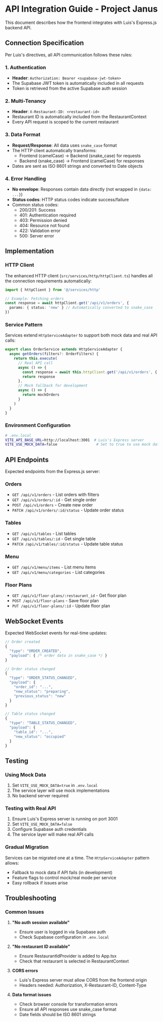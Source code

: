 # API Integration Guide - Project Janus

This document describes how the frontend integrates with Luis's Express.js backend API.

## Connection Specification

Per Luis's directives, all API communication follows these rules:

### 1. Authentication
- **Header**: `Authorization: Bearer <supabase-jwt-token>`
- The Supabase JWT token is automatically included in all requests
- Token is retrieved from the active Supabase auth session

### 2. Multi-Tenancy
- **Header**: `X-Restaurant-ID: <restaurant-id>`
- Restaurant ID is automatically included from the RestaurantContext
- Every API request is scoped to the current restaurant

### 3. Data Format
- **Request/Response**: All data uses `snake_case` format
- The HTTP client automatically transforms:
  - Frontend (camelCase) → Backend (snake_case) for requests
  - Backend (snake_case) → Frontend (camelCase) for responses
- Dates are sent as ISO 8601 strings and converted to Date objects

### 4. Error Handling
- **No envelope**: Responses contain data directly (not wrapped in `{data: ...}`)
- **Status codes**: HTTP status codes indicate success/failure
- Common status codes:
  - 200/201: Success
  - 401: Authentication required
  - 403: Permission denied
  - 404: Resource not found
  - 422: Validation error
  - 500: Server error

## Implementation

### HTTP Client

The enhanced HTTP client (`src/services/http/httpClient.ts`) handles all the connection requirements automatically:

```typescript
import { httpClient } from '@/services/http'

// Example: Fetching orders
const response = await httpClient.get('/api/v1/orders', {
  params: { status: 'new' } // Automatically converted to snake_case
})
```

### Service Pattern

Services extend `HttpServiceAdapter` to support both mock data and real API calls:

```typescript
export class OrderService extends HttpServiceAdapter {
  async getOrders(filters?: OrderFilters) {
    return this.execute(
      // Real API call
      async () => {
        const response = await this.httpClient.get('/api/v1/orders', { params: filters })
        return response
      },
      // Mock fallback for development
      async () => {
        return mockOrders
      }
    )
  }
}
```

### Environment Configuration

```bash
# .env.local
VITE_API_BASE_URL=http://localhost:3001  # Luis's Express server
VITE_USE_MOCK_DATA=false                  # Set to true to use mock data
```

## API Endpoints

Expected endpoints from the Express.js server:

### Orders
- `GET /api/v1/orders` - List orders with filters
- `GET /api/v1/orders/:id` - Get single order
- `POST /api/v1/orders` - Create new order
- `PATCH /api/v1/orders/:id/status` - Update order status

### Tables
- `GET /api/v1/tables` - List tables
- `GET /api/v1/tables/:id` - Get single table
- `PATCH /api/v1/tables/:id/status` - Update table status

### Menu
- `GET /api/v1/menu/items` - List menu items
- `GET /api/v1/menu/categories` - List categories

### Floor Plans
- `GET /api/v1/floor-plans/:restaurant_id` - Get floor plan
- `POST /api/v1/floor-plans` - Save floor plan
- `PUT /api/v1/floor-plans/:id` - Update floor plan

## WebSocket Events

Expected WebSocket events for real-time updates:

```typescript
// Order created
{
  "type": "ORDER_CREATED",
  "payload": { /* order data in snake_case */ }
}

// Order status changed
{
  "type": "ORDER_STATUS_CHANGED",
  "payload": {
    "order_id": "...",
    "new_status": "preparing",
    "previous_status": "new"
  }
}

// Table status changed
{
  "type": "TABLE_STATUS_CHANGED",
  "payload": {
    "table_id": "...",
    "new_status": "occupied"
  }
}
```

## Testing

### Using Mock Data
1. Set `VITE_USE_MOCK_DATA=true` in `.env.local`
2. The service layer will use mock implementations
3. No backend server required

### Testing with Real API
1. Ensure Luis's Express server is running on port 3001
2. Set `VITE_USE_MOCK_DATA=false`
3. Configure Supabase auth credentials
4. The service layer will make real API calls

### Gradual Migration
Services can be migrated one at a time. The `HttpServiceAdapter` pattern allows:
- Fallback to mock data if API fails (in development)
- Feature flags to control mock/real mode per service
- Easy rollback if issues arise

## Troubleshooting

### Common Issues

1. **"No auth session available"**
   - Ensure user is logged in via Supabase auth
   - Check Supabase configuration in `.env.local`

2. **"No restaurant ID available"**
   - Ensure RestaurantIdProvider is added to App.tsx
   - Check that restaurant is selected in RestaurantContext

3. **CORS errors**
   - Luis's Express server must allow CORS from the frontend origin
   - Headers needed: Authorization, X-Restaurant-ID, Content-Type

4. **Data format issues**
   - Check browser console for transformation errors
   - Ensure all API responses use snake_case format
   - Date fields should be ISO 8601 strings